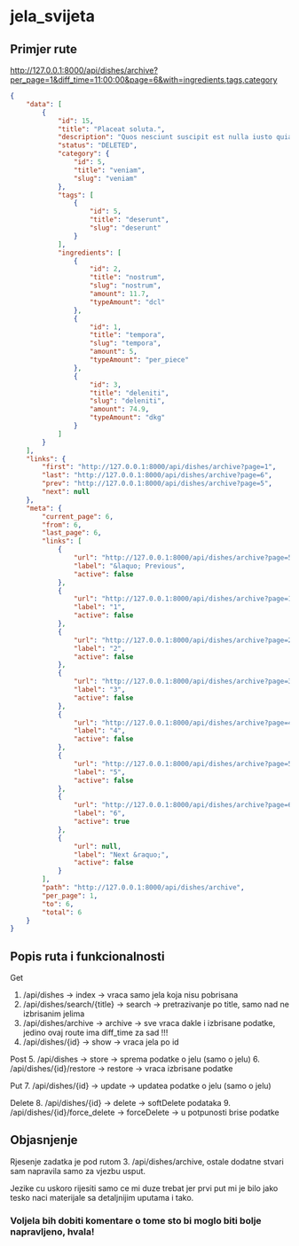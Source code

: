 # jela_svijeta

## Primjer rute
http://127.0.0.1:8000/api/dishes/archive?per_page=1&diff_time=11:00:00&page=6&with=ingredients,tags,category

```json
{
    "data": [
        {
            "id": 15,
            "title": "Placeat soluta.",
            "description": "Quos nesciunt suscipit est nulla iusto quia. Eos quibusdam consequatur labore quia. Impedit deleniti ea corporis laboriosam sunt repudiandae eum ratione. Eaque ad culpa et saepe ut esse.",
            "status": "DELETED",
            "category": {
                "id": 5,
                "title": "veniam",
                "slug": "veniam"
            },
            "tags": [
                {
                    "id": 5,
                    "title": "deserunt",
                    "slug": "deserunt"
                }
            ],
            "ingredients": [
                {
                    "id": 2,
                    "title": "nostrum",
                    "slug": "nostrum",
                    "amount": 11.7,
                    "typeAmount": "dcl"
                },
                {
                    "id": 1,
                    "title": "tempora",
                    "slug": "tempora",
                    "amount": 5,
                    "typeAmount": "per_piece"
                },
                {
                    "id": 3,
                    "title": "deleniti",
                    "slug": "deleniti",
                    "amount": 74.9,
                    "typeAmount": "dkg"
                }
            ]
        }
    ],
    "links": {
        "first": "http://127.0.0.1:8000/api/dishes/archive?page=1",
        "last": "http://127.0.0.1:8000/api/dishes/archive?page=6",
        "prev": "http://127.0.0.1:8000/api/dishes/archive?page=5",
        "next": null
    },
    "meta": {
        "current_page": 6,
        "from": 6,
        "last_page": 6,
        "links": [
            {
                "url": "http://127.0.0.1:8000/api/dishes/archive?page=5",
                "label": "&laquo; Previous",
                "active": false
            },
            {
                "url": "http://127.0.0.1:8000/api/dishes/archive?page=1",
                "label": "1",
                "active": false
            },
            {
                "url": "http://127.0.0.1:8000/api/dishes/archive?page=2",
                "label": "2",
                "active": false
            },
            {
                "url": "http://127.0.0.1:8000/api/dishes/archive?page=3",
                "label": "3",
                "active": false
            },
            {
                "url": "http://127.0.0.1:8000/api/dishes/archive?page=4",
                "label": "4",
                "active": false
            },
            {
                "url": "http://127.0.0.1:8000/api/dishes/archive?page=5",
                "label": "5",
                "active": false
            },
            {
                "url": "http://127.0.0.1:8000/api/dishes/archive?page=6",
                "label": "6",
                "active": true
            },
            {
                "url": null,
                "label": "Next &raquo;",
                "active": false
            }
        ],
        "path": "http://127.0.0.1:8000/api/dishes/archive",
        "per_page": 1,
        "to": 6,
        "total": 6
    }
}
```

## Popis ruta i funkcionalnosti
Get
1. /api/dishes  ->  index -> vraca samo jela koja nisu pobrisana
2. /api/dishes/search/{title} ->  search ->  pretrazivanje po title, samo nad ne izbrisanim jelima
3. /api/dishes/archive  -> archive  -> sve vraca dakle i izbrisane podatke, jedino ovaj route ima diff_time za sad !!!
4. /api/dishes/{id}  ->  show  -> vraca jela po id

Post
5. /api/dishes  ->  store  ->  sprema podatke o jelu (samo o jelu)
6. /api/dishes/{id}/restore  ->  restore  ->  vraca izbrisane podatke

Put
7. /api/dishes/{id}  ->  update  ->  updatea podatke o jelu (samo o jelu)

Delete
8. /api/dishes/{id}  ->  delete  -> softDelete podataka
9. /api/dishes/{id}/force_delete  ->  forceDelete  ->  u potpunosti brise podatke

## Objasnjenje
Rjesenje zadatka je pod rutom 3. /api/dishes/archive, ostale dodatne stvari sam napravila samo za vjezbu usput.

Jezike cu uskoro rijesiti samo ce mi duze trebat jer prvi put mi je bilo jako tesko naci materijale sa detaljnijim uputama i tako.

### Voljela bih dobiti komentare o tome sto bi moglo biti bolje napravljeno, hvala!
